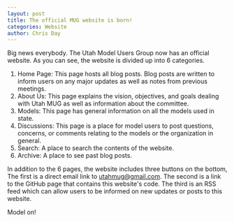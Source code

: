 ```yaml
---
layout: post
title: The official MUG website is born!
categories: Website
author: Chris Day
---
```


Big news everybody. The Utah Model Users Group now has an official website. As you can see, the website is divided up into 6 categories.

 1. Home Page: This page hosts all blog posts. Blog posts are written to inform users on any major updates as well as notes from previous meetings. 
 2. About Us: This page explains the vision, objectives, and goals dealing with Utah MUG as well as information about the committee.
 3. Models: This page has general information on all the models used in state.
 4. Discussions: This page is a place for model users to post questions, concerns, or comments relating to the models or the organization in general.
 5. Search: A place to search the contents of the website.
 6. Archive: A place to see past blog posts.

In addition to the 6 pages, the website includes three buttons on the bottom, The first is a direct email link to utahmug@gmail.com. The second is a link to the GitHub page that contains this website's code. The third is an RSS feed which can allow users to be informed on new updates or posts to this website. 

Model on!
